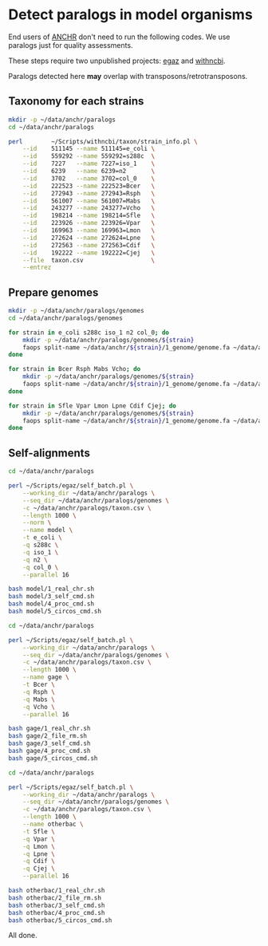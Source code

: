 # Detect paralogs in model organisms

End users of [ANCHR](https://github.com/wang-q/App-Anchr) don't need to run the following codes. We
use paralogs just for quality assessments.

These steps require two unpublished projects: [egaz](https://github.com/wang-q/egaz) and
[withncbi](https://github.com/wang-q/withncbi).

Paralogs detected here **may** overlap with transposons/retrotransposons.

## Taxonomy for each strains

```bash
mkdir -p ~/data/anchr/paralogs
cd ~/data/anchr/paralogs

perl        ~/Scripts/withncbi/taxon/strain_info.pl \
    --id    511145 --name 511145=e_coli \
    --id    559292 --name 559292=s288c  \
    --id    7227   --name 7227=iso_1    \
    --id    6239   --name 6239=n2       \
    --id    3702   --name 3702=col_0    \
    --id    222523 --name 222523=Bcer   \
    --id    272943 --name 272943=Rsph   \
    --id    561007 --name 561007=Mabs   \
    --id    243277 --name 243277=Vcho   \
    --id    198214 --name 198214=Sfle   \
    --id    223926 --name 223926=Vpar   \
    --id    169963 --name 169963=Lmon   \
    --id    272624 --name 272624=Lpne   \
    --id    272563 --name 272563=Cdif   \
    --id    192222 --name 192222=Cjej   \
    --file  taxon.csv                   \
    --entrez
```

## Prepare genomes

```bash
mkdir -p ~/data/anchr/paralogs/genomes
cd ~/data/anchr/paralogs/genomes

for strain in e_coli s288c iso_1 n2 col_0; do
    mkdir -p ~/data/anchr/paralogs/genomes/${strain}
    faops split-name ~/data/anchr/${strain}/1_genome/genome.fa ~/data/anchr/paralogs/genomes/${strain}
done

for strain in Bcer Rsph Mabs Vcho; do
    mkdir -p ~/data/anchr/paralogs/genomes/${strain}
    faops split-name ~/data/anchr/${strain}/1_genome/genome.fa ~/data/anchr/paralogs/genomes/${strain}
done

for strain in Sfle Vpar Lmon Lpne Cdif Cjej; do
    mkdir -p ~/data/anchr/paralogs/genomes/${strain}
    faops split-name ~/data/anchr/${strain}/1_genome/genome.fa ~/data/anchr/paralogs/genomes/${strain}
done

```

## Self-alignments

```bash
cd ~/data/anchr/paralogs

perl ~/Scripts/egaz/self_batch.pl \
    --working_dir ~/data/anchr/paralogs \
    --seq_dir ~/data/anchr/paralogs/genomes \
    -c ~/data/anchr/paralogs/taxon.csv \
    --length 1000 \
    --norm \
    --name model \
    -t e_coli \
    -q s288c \
    -q iso_1 \
    -q n2 \
    -q col_0 \
    --parallel 16

bash model/1_real_chr.sh
bash model/3_self_cmd.sh
bash model/4_proc_cmd.sh
bash model/5_circos_cmd.sh
```

```bash
cd ~/data/anchr/paralogs

perl ~/Scripts/egaz/self_batch.pl \
    --working_dir ~/data/anchr/paralogs \
    --seq_dir ~/data/anchr/paralogs/genomes \
    -c ~/data/anchr/paralogs/taxon.csv \
    --length 1000 \
    --name gage \
    -t Bcer \
    -q Rsph \
    -q Mabs \
    -q Vcho \
    --parallel 16

bash gage/1_real_chr.sh
bash gage/2_file_rm.sh
bash gage/3_self_cmd.sh
bash gage/4_proc_cmd.sh
bash gage/5_circos_cmd.sh
```

```bash
cd ~/data/anchr/paralogs

perl ~/Scripts/egaz/self_batch.pl \
    --working_dir ~/data/anchr/paralogs \
    --seq_dir ~/data/anchr/paralogs/genomes \
    -c ~/data/anchr/paralogs/taxon.csv \
    --length 1000 \
    --name otherbac \
    -t Sfle \
    -q Vpar \
    -q Lmon \
    -q Lpne \
    -q Cdif \
    -q Cjej \
    --parallel 16

bash otherbac/1_real_chr.sh
bash otherbac/2_file_rm.sh
bash otherbac/3_self_cmd.sh
bash otherbac/4_proc_cmd.sh
bash otherbac/5_circos_cmd.sh
```

All done.
